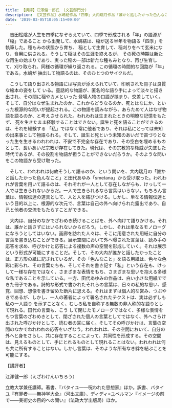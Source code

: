 ```yaml
---
title: 【講評】江澤健一郎氏　(文芸部門分)
description: 【文芸作品】水嶋結作品「四季」大内瑞月作品「誰かと話したかった色んなこと」田代あゆみ作品「smetana」
date: '2019-03-05T10:05:15+09:00'
---
```

<p style="text-indent:1em">吉田松陰が人生を四季になぞらえていて、四季で形成される「年」の語源が「稲」であること から出発して、水嶋結は、稲が送る半年を物語る「四季」を執筆した。種もみの状態から育ち、 稲として生育して、稲刈りをへて玄米になり、食用に供される。そうして稲はその生涯を終えるが、 その死の時期は新たな再生の始まりであり、実った稲の一部は新たな種もみとなり、再び生育し て、刈り取られ、同様の循環が繰り返される。この循環の時間的な回路が「年」である。水嶋が 抽出して物語るのは、そのひとつのサイクルだ。</p>

　こうして語り出される物語には写真が添えられていて、印刷された冊子は良質な絵本の姿をして いる。童話的な物語が、匿名的な語り手によって淡々と描き出され、その間に稲やカメといった 登場人物の口語が挟まり、交差していく。そして、自分はなぜ生まれたのか、これからどうなるのか、死とはなにか、といった根源的な問いが提起される。この物語を読みながら、あらためて人はなぜ物語を語るのか、と考えさせられた。われわれは生まれたときの明瞭な記憶をもたず、 死を生きたまま経験することはできない。誕生と死を語ることができるのは、それを経験する 「私」ではなく常に他者であり、それは私にとっては未知の出来事として物語られる。そして、誕生と死という未知のあいだで宙づりとなった生を生きるわれわれは、不安で不完全な存在であり、その空白を埋めるものとして、長いあいだ宗教が存在してきた。現代は、その宗教的な権威が失墜した時代であるが、その役割を物語が担うことができないだろうか。そのような問いをこの物語から受け取った。

　そして、われわれは何故そうして語るのか、という問いを、大内瑞月の「誰かと話したかった色んなこと」と田代あゆみ「smetana」から受け取った。われわれが言葉を用いて語るのは、それぞれが一人として存在しながらも、けっして一人では生きられないからだ。一人で生きられるなら言葉はいらない。もちろん言葉は、情報伝達の道具として、人と人を結びつける。しかし、単なる情報伝達という目的以上に、根源的な次元で、言葉は自己の外へ向けられた露出であり、自己と他者の交流をもたらすことができる。 

　大内は、自分のなかでざわめき続けることばを、外へ向けて語りかける。それは、誰かと話さずにはいられないからだろう。しかし、それは単なるモノローグになろうとしてはいない。画廊を訪れた人々は、そこに用意された用紙に自分の言葉を書き込むことができる。展示空間において外へ曝された言葉は、読み手の応答を求め、呼びかけと応答による複数の声の空間を形成していく。それは展示という形式が可能にすることだ。そして、その大内が誰かと話したかったことは、正方形の紙に記されているが、その「色んなこと」を語る用紙は、色々な色彩に彩られ、その言葉たちも、そしてそれを書き記す「私」という存在も、けっして一様な存在ではなく、さまざまな表情をもち、さまざまな思いを抱える多様な私であることを示している。一方、田代あゆみの作品は、白い小さな用紙でできた冊子である。詩的な形式で書かれたそれらの言葉は、日々の私的な思い、感覚、回想、想像を書き留めた断片に思える。それはまずは個人的な営み、つぶやきであるが、しかし、一人の著者によって署名されたテクストは、実は必ずしも私の一人語り を示すことなく、むしろ私を自称する無数の非人称的な語りとして現れる。田代の言葉も、こう して閉じたモノローグではなく、多様な表情をもつ言葉のざわめきとして、閉ざされた個人の言葉としてではなく、外へさらけ出された呼びかけとして、読む者の耳に届く。そしてその呼びかけは、言葉の空間のなかでわれわれの応答をいざなう。われわれは、その空間において、自分の外へと身をさらし、共に存在することによって、共同性を形成する。その空間は、見えるものとして、手にとれるものとして現れることはない。われわれは何も共に所有することはない。しかし言葉は、そのような所有なき絆を結ぶことを可能にする。

【講評者】

江澤健一郎（えざわけんいちろう）

立教大学兼任講師。著書、『バタイユ——呪われた思想家』ほか。訳書、バタイユ『有罪者——無神学大全』（河出文庫）、ディディ=ユベルマン『イメージの前で——美術史の目的への問い』（法政大学出版局）ほか。
